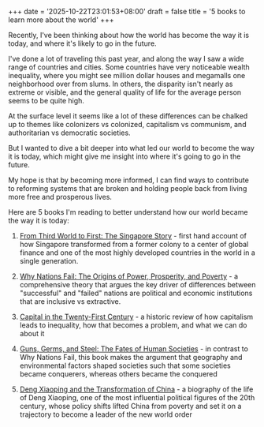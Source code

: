 +++
date = '2025-10-22T23:01:53+08:00'
draft = false
title = '5 books to learn more about the world'
+++

Recently, I've been thinking about how the world has become the way it is today, and where it's likely to go in the future.

I've done a lot of traveling this past year, and along the way I saw a wide range of countries and cities. Some countries have very noticeable wealth inequality, where you might see million dollar houses and megamalls one neighborhood over from slums. In others, the disparity isn't nearly as extreme or visible, and the general quality of life for the average person seems to be quite high.

At the surface level it seems like a lot of these differences can be chalked up to themes like colonizers vs colonized, capitalism vs communism, and authoritarian vs democratic societies.

But I wanted to dive a bit deeper into what led our world to become the way it is today, which might give me insight into where it's going to go in the future.

My hope is that by becoming more informed, I can find ways to contribute to reforming systems that are broken and holding people back from living more free and prosperous lives.

Here are 5 books I'm reading to better understand how our world became the way it is today:

1. [From Third World to First: The Singapore Story](https://www.goodreads.com/book/show/144409.From_Third_World_to_First) - first hand account of how Singapore transformed from a former colony to a center of global finance and one of the most highly developed countries in the world in a single generation.

2. [Why Nations Fail: The Origins of Power, Prosperity, and Poverty](https://www.goodreads.com/book/show/12158480-why-nations-fail?from_search=true&from_srp=true&qid=m2GOqzSdnu&rank=1) - a comprehensive theory that argues the key driver of differences between "successful" and "failed" nations are political and economic institutions that are inclusive vs extractive.

3. [Capital in the Twenty-First Century](https://www.goodreads.com/book/show/18736925-capital-in-the-twenty-first-century?ref=rae_2) - a historic review of how capitalism leads to inequality, how that becomes a problem, and what we can do about it

4. [Guns, Germs, and Steel: The Fates of Human Societies](https://www.goodreads.com/book/show/1842.Guns_Germs_and_Steel?ref=rae_6) - in contrast to Why Nations Fail, this book makes the argument that geography and environmental factors shaped societies such that some societies became conquerers, whereas others became the conquered

5. [Deng Xiaoping and the Transformation of China](https://www.goodreads.com/book/show/11472345-deng-xiaoping-and-the-transformation-of-china?ref=nav_sb_ss_1_45) - a biography of the life of Deng Xiaoping, one of the most influential political figures of the 20th century, whose policy shifts lifted China from poverty and set it on a trajectory to become a leader of the new world order
